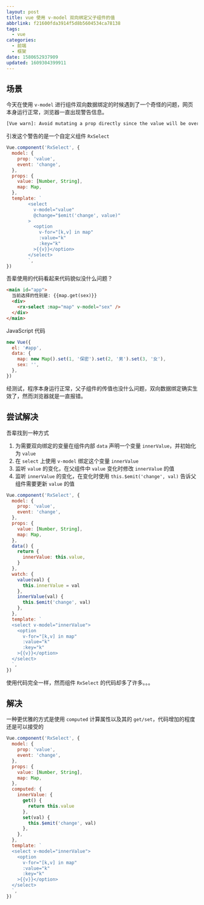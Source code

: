 ```yaml
---
layout: post
title: vue 使用 v-model 双向绑定父子组件的值
abbrlink: f21600fda3914f5d8b5604534ca78138
tags:
  - vue
categories:
  - 前端
  - 框架
date: 1580652937909
updated: 1609304399911
---
```


## 场景

今天在使用 `v-model` 进行组件双向数据绑定的时候遇到了一个奇怪的问题，网页本身运行正常，浏览器一直出现警告信息。

```sh
[Vue warn]: Avoid mutating a prop directly since the value will be overwritten whenever the parent component re-renders. Instead, use a data or computed property based on the prop's value. Prop being mutated: "value"
```

引发这个警告的是一个自定义组件 `RxSelect`

```js
Vue.component('RxSelect', {
  model: {
    prop: 'value',
    event: 'change',
  },
  props: {
    value: [Number, String],
    map: Map,
  },
  template: `
        <select
          v-model="value"
          @change="$emit('change', value)"
        >
          <option
            v-for="[k,v] in map"
            :value="k"
            :key="k"
          >{{v}}</option>
        </select>
        `,
})
```

吾辈使用的代码看起来代码貌似没什么问题？

```html
<main id="app">
  当前选择的性别是: {{map.get(sex)}}
  <div>
    <rx-select :map="map" v-model="sex" />
  </div>
</main>
```

JavaScript 代码

```js
new Vue({
  el: '#app',
  data: {
    map: new Map().set(1, '保密').set(2, '男').set(3, '女'),
    sex: '',
  },
})
```

经测试，程序本身运行正常，父子组件的传值也没什么问题，双向数据绑定确实生效了，然而浏览器就是一直报错。

## 尝试解决

吾辈找到一种方式

1.  为需要双向绑定的变量在组件内部 `data` 声明一个变量 `innerValue`，并初始化为 `value`
2.  在 `select` 上使用 `v-model` 绑定这个变量 `innerValue`
3.  监听 `value` 的变化，在父组件中 `value` 变化时修改 `innerValue` 的值
4.  监听 `innerValue` 的变化，在变化时使用 `this.$emit('change', val)` 告诉父组件需要更新 `value` 的值

```js
Vue.component('RxSelect', {
  model: {
    prop: 'value',
    event: 'change',
  },
  props: {
    value: [Number, String],
    map: Map,
  },
  data() {
    return {
      innerValue: this.value,
    }
  },
  watch: {
    value(val) {
      this.innerValue = val
    },
    innerValue(val) {
      this.$emit('change', val)
    },
  },
  template: `
  <select v-model="innerValue">
    <option
      v-for="[k,v] in map"
      :value="k"
      :key="k"
    >{{v}}</option>
  </select>
  `,
})
```

使用代码完全一样，然而组件 `RxSelect` 的代码却多了许多。。。

## 解决

一种更优雅的方式是使用 `computed` 计算属性以及其的 `get/set`，代码增加的程度还是可以接受的

```js
Vue.component('RxSelect', {
  model: {
    prop: 'value',
    event: 'change',
  },
  props: {
    value: [Number, String],
    map: Map,
  },
  computed: {
    innerValue: {
      get() {
        return this.value
      },
      set(val) {
        this.$emit('change', val)
      },
    },
  },
  template: `
  <select v-model="innerValue">
    <option
      v-for="[k,v] in map"
      :value="k"
      :key="k"
    >{{v}}</option>
  </select>
  `,
})
```
